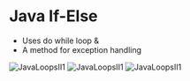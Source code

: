 # Java If-Else

- Uses do while loop & 
- A method for exception handling 

![JavaLoopsII1](https://i.imgur.com/wwJ7q6U.png)
![JavaLoopsII1](https://i.imgur.com/wwJ7q6U.png)
![JavaLoopsII1](https://i.imgur.com/wwJ7q6U.png)
